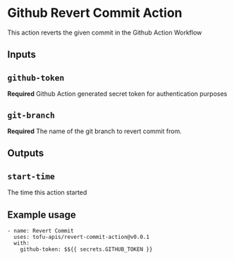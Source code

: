 # Github Revert Commit Action

This action reverts the given commit in the Github Action Workflow

## Inputs

## `github-token`

**Required** Github Action generated secret token for authentication purposes

## `git-branch`

**Required** The name of the git branch to revert commit from.

## Outputs

## `start-time`

The time this action started

## Example usage
```
- name: Revert Commit
  uses: tofu-apis/revert-commit-action@v0.0.1
  with:
    github-token: $${{ secrets.GITHUB_TOKEN }}
```
